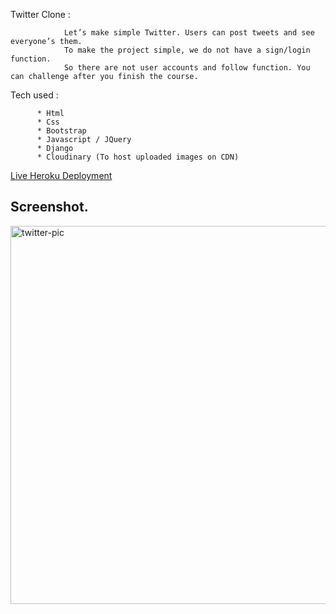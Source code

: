 Twitter Clone :

                Let’s make simple Twitter. Users can post tweets and see everyone’s them.
                To make the project simple, we do not have a sign/login function.
                So there are not user accounts and follow function. You can challenge after you finish the course.





Tech used :

          * Html
          * Css
          * Bootstrap
          * Javascript / JQuery
          * Django
          * Cloudinary (To host uploaded images on CDN)
          
          
 [Live Heroku Deployment](https://twitter-clone.oloye747.repl.co/)
 
 
## Screenshot. 

<img width="605" alt="twitter-pic" src="https://user-images.githubusercontent.com/110522979/197962422-8bfb4c8f-3d55-4ff8-9579-2f2e85fd8d23.png">





